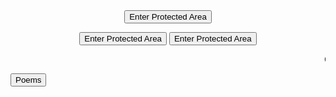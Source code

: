  <HTML>
  <HEAD>
<meta name="description" content="Homepage for personal website on hobbies,fun and travel.">
<meta name="keywords" content="hobbies,fun,travel,pranavbahl poems,poems view,page poems,pranavbahl poem, view poems,Top 10 poems">
<meta name="author" content="Pranav Bahl">
<meta name="viewport" content="width=device-width, initial-scale=1.0">
 </HEAD>
 <body>
 <SCRIPT>
	function passWord() {
	var testV = 1;
	var pass1 = prompt('Please Enter Your Password',' ');
	while (testV < 3) {
	if (!pass1) 
	history.go(-1);
	if (pass1.toLowerCase() == "single") {
	alert('You Got it Right!');
	window.open('Poems.html');
	break;
	} 
	testV+=1;
	var pass1 = 
	prompt('Access Denied - Password Incorrect, Please Try Again.','Password');
	}
	if (pass1.toLowerCase()!="password" & testV ==3) 
	history.go(-1);
	return " ";
	} 
	</SCRIPT>
	<CENTER>
	<FORM>
	<input type="button" value="Enter Protected Area" onClick="passWord()">
	</FORM>
	</CENTER>
<CENTER>
<FORM>
<input type="button" value="Enter Protected Area" onClick="passWord()">
 <input type="button" value="Enter Protected Area" onClick="passWord(1)">
</FORM>
</CENTER>
 <marquee behavior="scroll" direction="left" scrollamount="5">Content under construction, until then static poems only :/</marquee>

 <button onclick="window.location.href = 'https://pranavbahl.me/Poems.html';">Poems</button><br><br>
 </body>

